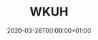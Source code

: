 ---
title: "WKUH"
subtitle: ""
summary: "A teaching university hospitals in Jeonbuk, South Korea. This DB does not have Covid-19 case. One of FEEDER-NET member"
owners:
  - organisation: "Wonkwang University Hospital"
    lead: "Jimyunk Park/Chungsoo Kim"
    alternate: "Seng Chan You,  Seongwon Lee"
country: "South Korea"
type: "General practice electronic health records"
omop: "CDM v5.3"
dbms: "Postgres"
patient_count: "1m"
has_covid: "N"
first_time: "No"
data_history: "1998-2018"
references: [""]

authors: 
    - "Jimyunk Park"
    - "Chungsoo Kim"
tags: []
categories: ["dataset"]
date: 2020-03-28T00:00:00+01:00
lastmod: 2020-03-28T00:00:00+01:00
featured: false
draft: false

links:
    - icon: globe
      icon_pack: fas
      name: More information
      url: ""
image:
      placement: 1
      caption: ""
      focal_point: ""
      preview_only: false
      alt_text: ""
projects: []
---